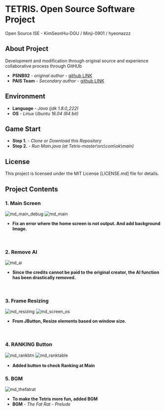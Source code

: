 # TETRIS. Open Source Software Project

Open Source ISE - KimSeonHu-DGU / Minji-0901 / hyeonazzz


## About Project

Development and modification through original source
and experience collaborative process through GitHUb

* **PSNB92** - *original author* - [github LINK](https://github.com/PSNB92/Tetris)
* **PAIS Team** - *Secondary author* - [github LINK](https://github.com/CSID-DGU/2019-1-OSSPC-PAIS-1)


## Environment

* **Language** - *Java (jdk 1.8.0_222)*
* **OS** - *Linux Ubuntu 16.04 (64 bit)*

## Game Start

* **Step 1.** - *Clone or Download this Repository*
* **Step 2.** - *Run Main.java (at Tetris-master\src\com\ok\main)*


## License

This project is licensed under the MIT License
[LICENSE.md] file for details.

## Project Contents

### 1. Main Screen

![md_main_debug](https://user-images.githubusercontent.com/51446907/70676686-4c791380-1cd0-11ea-99f4-75a7132a33b7.png)
![md_main](https://user-images.githubusercontent.com/51446907/70676675-44b96f00-1cd0-11ea-8a89-072419627cfd.png)

* **Fix an error where the home screen is not output. And add background Image.**

　

### 2. Remove AI

![md_ai](https://user-images.githubusercontent.com/51446907/70677251-fdcc7900-1cd1-11ea-87f7-1fc0014a60e9.png)

* **Since the credits cannot be paid to the original creator, the AI ​​function has been drastically removed.**

　

### 3. Frame Resizing

![md_resizing](https://user-images.githubusercontent.com/51446907/70676709-6155a700-1cd0-11ea-8308-8d5e958a05f4.png)
![md_screen_os](https://user-images.githubusercontent.com/51446907/70676719-674b8800-1cd0-11ea-8ca4-b3cd3eb20bd9.png)

* **From JButton, Resize elements based on window size.**

　

### 4. RANKING Button

![md_rankbtn](https://user-images.githubusercontent.com/51446907/70676693-5569e500-1cd0-11ea-972b-4bb4560e9065.png)
![md_ranktable](https://user-images.githubusercontent.com/51446907/70677484-9fec6100-1cd2-11ea-8172-3b2ccde2d453.png)

* **Added button to check Ranking at Main**
　

### 5. BGM

![md_thefatrat](https://user-images.githubusercontent.com/51446907/70676733-7a5e5800-1cd0-11ea-8879-a53e81fa22b7.png)

* **To make the Tetris more fun, added BGM**
* **BGM** - *The Fat Rat - Prelude*





